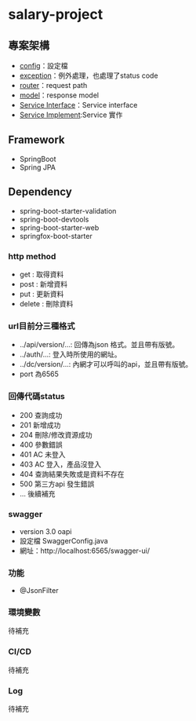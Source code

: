 # salary-project

## 專案架構
 - [config](https://github.com/lastsummer/salary-project/tree/main/src/main/java/com/e104/salary/config)：設定檔
 - [exception](https://github.com/lastsummer/salary-project/tree/main/src/main/java/com/e104/salary/config)：例外處理，也處理了status code
 - [router](https://github.com/lastsummer/salary-project/tree/main/src/main/java/com/e104/salary/router)：request path
 - [model](https://github.com/lastsummer/salary-project/tree/main/src/main/java/com/e104/salary/router/model)：response model
 - [Service Interface](https://github.com/lastsummer/salary-project/tree/main/src/main/java/com/e104/salary/service)：Service interface
 - [Service Implement](https://github.com/lastsummer/salary-project/tree/main/src/main/java/com/e104/salary/service/impl):Service 實作


## Framework
- SpringBoot
- Spring JPA

## Dependency
- spring-boot-starter-validation
- spring-boot-devtools
- spring-boot-starter-web
- springfox-boot-starter

### http method
- get : 取得資料
- post : 新增資料
- put : 更新資料
- delete : 刪除資料

### url目前分三種格式
- ../api/version/...: 回傳為json 格式。並且帶有版號。
- ../auth/...: 登入時所使用的網址。
- ../dc/version/...: 內網才可以呼叫的api，並且帶有版號。
- port 為6565

### 回傳代碼status
- 200 查詢成功
- 201 新增成功
- 204 刪除/修改資源成功
- 400 參數錯誤
- 401 AC 未登入
- 403 AC 登入，產品沒登入
- 404 查詢結果失敗或是資料不存在
- 500 第三方api 發生錯誤
- ... 後續補充


### swagger
- version 3.0 oapi
- 設定檔 SwaggerConfig.java
- 網址：http://localhost:6565/swagger-ui/

### 功能
- @JsonFilter

### 環境變數
待補充

### CI/CD
待補充

### Log
待補充

